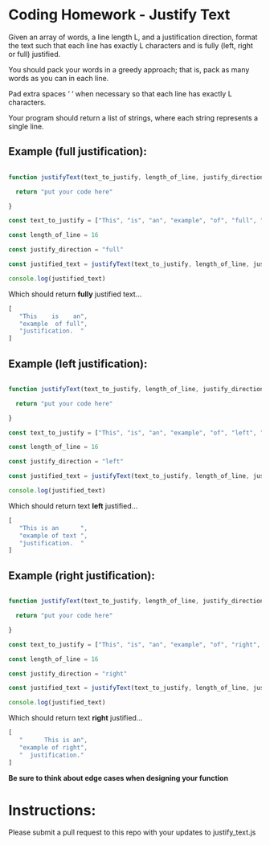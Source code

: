 # Coding Homework - Justify Text

Given an array of words, a line length L, and a justification direction, format the text such that each line has exactly L characters and is fully (left, right or full) justified.

You should pack your words in a greedy approach; that is, pack as many words as you can in each line.

Pad extra spaces ‘ ‘ when necessary so that each line has exactly L characters.

Your program should return a list of strings, where each string represents a single line.

## Example (full justification):
```javascript

function justifyText(text_to_justify, length_of_line, justify_direction) {

  return "put your code here"

}

const text_to_justify = ["This", "is", "an", "example", "of", "full", "justification."]

const length_of_line = 16

const justify_direction = "full"

const justified_text = justifyText(text_to_justify, length_of_line, justify_direction)

console.log(justified_text)
```
Which should return **fully** justified text...
```javascript
[
   "This    is    an",
   "example  of full",
   "justification.  "
]
```

## Example (left justification):
```javascript

function justifyText(text_to_justify, length_of_line, justify_direction) {

  return "put your code here"

}

const text_to_justify = ["This", "is", "an", "example", "of", "left", "justification."]

const length_of_line = 16

const justify_direction = "left"

const justified_text = justifyText(text_to_justify, length_of_line, justify_direction)

console.log(justified_text)
```
Which should return text **left** justified...
```javascript
[
   "This is an      ",
   "example of text ",
   "justification.  "
]
```
## Example (right justification):
```javascript

function justifyText(text_to_justify, length_of_line, justify_direction) {

  return "put your code here"

}

const text_to_justify = ["This", "is", "an", "example", "of", "right", "justification."]

const length_of_line = 16

const justify_direction = "right"

const justified_text = justifyText(text_to_justify, length_of_line, justify_direction)

console.log(justified_text)
```
Which should return text **right** justified...
```javascript
[
   "      This is an",
   "example of right",
   "  justification."
]
```

**Be sure to think about edge cases when designing your function**

# Instructions:
Please submit a pull request to this repo with your updates to justify_text.js
